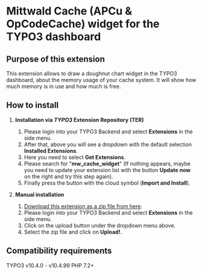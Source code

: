 # Mittwald Cache (APCu & OpCodeCache) widget for the TYPO3 dashboard  

## Purpose of this extension
This extension allows to draw a doughnut chart widget in the TYPO3 dashboard, about the memory usage of your cache system. 
It will show how much memory is in use and how much is free.

## How to install

 1. **Installation via _TYPO3_ Extension Repository (TER)**
	 1. Please login into your TYPO3 Backend and select **Extensions** in the side menu. 
	 2. After that, above you will see a dropdown with the default selection **Installed Extensions**. 
	 3. Here you need to select **Get Extensions**. 
	 4. Please search for "**mw_cache_widget**" (If nothing appears, maybe you need to update your extension list with the button **Update now** on the right and try this step again).
	 5.  Finally press the button with the cloud symbol (**Import and Install**).
 
 2. **Manual installation**
	 1. [Download this extension as a zip file from here](https://extensions.typo3.org/extension/mw_cache_widget/).
	 2.  Please login into your TYPO3 Backend and select **Extensions** in the side menu. 
	 3. Click on the upload button under the dropdown menu above.
	 4. Select the zip file and click on **Upload!**.

## Compatibility requirements
TYPO3 v10.4.0 - v10.4.99
PHP 7.2+
